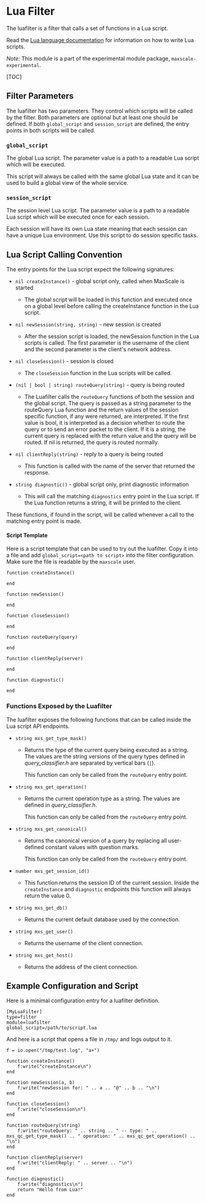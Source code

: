 # Lua Filter

The luafilter is a filter that calls a set of functions in a Lua script.

Read the [Lua language documentation](https://www.lua.org/docs.html) for
information on how to write Lua scripts.

*Note:* This module is a part of the experimental module package,
 `maxscale-experimental`.

[TOC]

## Filter Parameters

The luafilter has two parameters. They control which scripts will be called by
the filter. Both parameters are optional but at least one should be defined. If
both `global_script` and `session_script` are defined, the entry points in both
scripts will be called.

### `global_script`

The global Lua script. The parameter value is a path to a readable Lua script
which will be executed.

This script will always be called with the same global Lua state and it can be
used to build a global view of the whole service.

### `session_script`

The session level Lua script. The parameter value is a path to a readable Lua
script which will be executed once for each session.

Each session will have its own Lua state meaning that each session can have a
unique Lua environment. Use this script to do session specific tasks.

## Lua Script Calling Convention

The entry points for the Lua script expect the following signatures:

  - `nil createInstance()` - global script only, called when MaxScale is started

    - The global script will be loaded in this function and executed once on a
      global level before calling the createInstance function in the Lua script.

  - `nil newSession(string, string)` - new session is created

    - After the session script is loaded, the newSession function in the Lua
      scripts is called. The first parameter is the username of the client and
      the second parameter is the client's network address.

  - `nil closeSession()` - session is closed

    - The `closeSession` function in the Lua scripts will be called.

  - `(nil | bool | string) routeQuery(string)` - query is being routed

    - The Luafilter calls the `routeQuery` functions of both the session and the
      global script.  The query is passed as a string parameter to the
      routeQuery Lua function and the return values of the session specific
      function, if any were returned, are interpreted. If the first value is
      bool, it is interpreted as a decision whether to route the query or to
      send an error packet to the client.  If it is a string, the current query
      is replaced with the return value and the query will be routed. If nil is
      returned, the query is routed normally.

  - `nil clientReply(string)` - reply to a query is being routed

    - This function is called with the name of the server that returned the response.

  - `string diagnostic()` - global script only, print diagnostic information

    - This will call the matching `diagnostics` entry point in the Lua script. If
      the Lua function returns a string, it will be printed to the client.

These functions, if found in the script, will be called whenever a call to the
matching entry point is made.

#### Script Template

Here is a script template that can be used to try out the luafilter. Copy it
into a file and add `global_script=<path to script>` into the filter
configuration. Make sure the file is readable by the `maxscale` user.

```
function createInstance()

end

function newSession()

end

function closeSession()

end

function routeQuery(query)

end

function clientReply(server)

end

function diagnostic()

end
```

### Functions Exposed by the Luafilter

The luafilter exposes the following functions that can be called inside the Lua
script API endpoints.

- `string mxs_get_type_mask()`

  - Returns the type of the current query being executed as a string. The values
    are the string versions of the query types defined in _query_classifier.h_
    are separated by vertical bars (`|`).

    This function can only be called from the `routeQuery` entry point.

- `string mxs_get_operation()`

  - Returns the current operation type as a string. The values are defined in
    _query_classifier.h_.

    This function can only be called from the `routeQuery` entry point.

- `string mxs_get_canonical()`

  - Returns the canonical version of a query by replacing all user-defined constant values with question marks.

    This function can only be called from the `routeQuery` entry point.

- `number mxs_get_session_id()`

  - This function returns the session ID of the current session. Inside the
    `createInstance` and `diagnostic` endpoints this function will always return
    the value 0.

- `string mxs_get_db()`

  - Returns the current default database used by the connection.

- `string mxs_get_user()`

  - Returns the username of the client connection.

- `string mxs_get_host()`

  - Returns the address of the client connection.

## Example Configuration and Script

Here is a minimal configuration entry for a luafilter definition.

```
[MyLuaFilter]
type=filter
module=luafilter
global_script=/path/to/script.lua
```

And here is a script that opens a file in `/tmp/` and logs output to it.

```
f = io.open("/tmp/test.log", "a+")

function createInstance()
    f:write("createInstance\n")
end

function newSession(a, b)
    f:write("newSession for: " .. a .. "@" .. b .. "\n")
end

function closeSession()
    f:write("closeSession\n")
end

function routeQuery(string)
    f:write("routeQuery: " .. string .. " -- type: " .. mxs_qc_get_type_mask() .. " operation: " .. mxs_qc_get_operation() .. "\n")
end

function clientReply(server)
    f:write("clientReply: " .. server .. "\n")
end

function diagnostic()
    f:write("diagnostics\n")
    return "Hello from Lua!"
end

```
